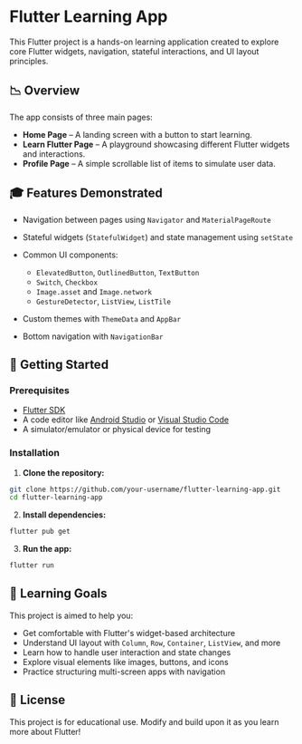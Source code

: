 # Flutter Learning App

This Flutter project is a hands-on learning application created to explore core Flutter widgets, navigation, stateful interactions, and UI layout principles.

## 📉 Overview

The app consists of three main pages:

* **Home Page** – A landing screen with a button to start learning.
* **Learn Flutter Page** – A playground showcasing different Flutter widgets and interactions.
* **Profile Page** – A simple scrollable list of items to simulate user data.

## 🎓 Features Demonstrated

* Navigation between pages using `Navigator` and `MaterialPageRoute`
* Stateful widgets (`StatefulWidget`) and state management using `setState`
* Common UI components:

  * `ElevatedButton`, `OutlinedButton`, `TextButton`
  * `Switch`, `Checkbox`
  * `Image.asset` and `Image.network`
  * `GestureDetector`, `ListView`, `ListTile`
* Custom themes with `ThemeData` and `AppBar`
* Bottom navigation with `NavigationBar`

## 🚀 Getting Started

### Prerequisites

* [Flutter SDK](https://docs.flutter.dev/get-started/install)
* A code editor like [Android Studio](https://developer.android.com/studio) or [Visual Studio Code](https://code.visualstudio.com/)
* A simulator/emulator or physical device for testing

### Installation

1. **Clone the repository:**

```bash
git clone https://github.com/your-username/flutter-learning-app.git
cd flutter-learning-app
```

2. **Install dependencies:**

```bash
flutter pub get
```

3. **Run the app:**

```bash
flutter run
```

## 📖 Learning Goals

This project is aimed to help you:

* Get comfortable with Flutter's widget-based architecture
* Understand UI layout with `Column`, `Row`, `Container`, `ListView`, and more
* Learn how to handle user interaction and state changes
* Explore visual elements like images, buttons, and icons
* Practice structuring multi-screen apps with navigation

## 📄 License

This project is for educational use. Modify and build upon it as you learn more about Flutter!
